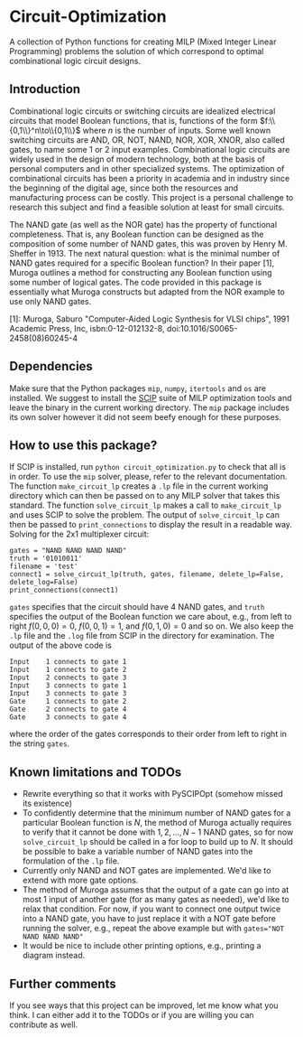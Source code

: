 # Circuit-Optimization

A collection of Python functions for creating MILP (Mixed Integer Linear Programming) problems the solution of which correspond to optimal combinational logic circuit designs. 

## Introduction

Combinational logic circuits or switching circuits are idealized electrical circuits that model Boolean functions, that is, functions of the form $f:\\{0,1\\}^n\to\\{0,1\\}$ where $n$ is the number of inputs. Some well known switching circuits are AND, OR, NOT, NAND, NOR, XOR, XNOR, also called gates, to name some 1 or 2 input examples. Combinational logic circuits are widely used in the design of modern technology, both at the basis of personal computers and in other specialized systems. The optimization of combinational circuits has been a priority in academia and in industry since the beginning of the digital age, since both the resources and manufacturing process can be costly. This project is a personal challenge to research this subject and find a feasible solution at least for small circuits.

The NAND gate (as well as the NOR gate) has the property of functional completeness. That is, any Boolean function can be designed as the composition of some number of NAND gates, this was proven by Henry M. Sheffer in 1913. The next natural question: what is the minimal number of NAND gates required for a specific Boolean function? In their paper [1], Muroga outlines a method for constructing any Boolean function using some number of logical gates. The code provided in this package is essentially what Muroga constructs but adapted from the NOR example to use only NAND gates.

[1]: Muroga, Saburo "Computer-Aided Logic Synthesis for VLSI chips", 1991 Academic Press, Inc, isbn:0-12-012132-8, doi:10.1016/S0065-2458(08)60245-4

## Dependencies

Make sure that the Python packages `mip`, `numpy`, `itertools` and `os` are installed. We suggest to install the [SCIP](https://scipopt.org/) suite of MILP optimization tools and leave the binary in the current working directory. The `mip` package includes its own solver however it did not seem beefy enough for these purposes.

## How to use this package?

If SCIP is installed, run `python circuit_optimization.py` to check that all is in order. To use the `mip` solver, please, refer to the relevant documentation. The function `make_circuit_lp` creates a `.lp` file in the current working directory which can then be passed on to any MILP solver that takes this standard. The function `solve_circuit_lp` makes a call to `make_circuit_lp` and uses SCIP to solve the problem. The output of `solve_circuit_lp` can then be passed to `print_connections` to display the result in a readable way. Solving for the 2x1 multiplexer circuit:

```
gates = "NAND NAND NAND NAND"
truth = '01010011'
filename = 'test'
connect1 = solve_circuit_lp(truth, gates, filename, delete_lp=False, delete_log=False)
print_connections(connect1)
```

`gates` specifies that the circuit should have 4 NAND gates, and `truth` specifies the output of the Boolean function we care about, e.g., from left to right $f(0,0,0)=0$, $f(0,0,1) =1$, and $f(0,1,0) = 0$ and so on. We also keep the `.lp` file and the `.log` file from SCIP in the directory for examination. The output of the above code is 

```
Input	 1 connects to gate 1
Input	 1 connects to gate 2
Input	 2 connects to gate 3
Input	 3 connects to gate 1
Input	 3 connects to gate 3
Gate	 1 connects to gate 2
Gate	 2 connects to gate 4
Gate	 3 connects to gate 4
```
where the order of the gates corresponds to their order from left to right in the string `gates`.

## Known limitations and TODOs

- Rewrite everything so that it works with PySCIPOpt (somehow missed its existence)
- To confidently determine that the minimum number of NAND gates for a particular Boolean function is $N$, the method of Muroga actually requires to verify that it cannot be done with $1,2,\dots, N-1$ NAND gates, so for now `solve_circuit_lp` should be called in a for loop to build up to $N$. It should be possible to bake a variable number of NAND gates into the formulation of the `.lp` file.
- Currently only NAND and NOT gates are implemented. We'd like to extend with more gate options.
- The method of Muroga assumes that the output of a gate can go into at most 1 input of another gate (for as many gates as needed), we'd like to relax that condition. For now, if you want to connect one output twice into a NAND gate, you have to just replace it with a NOT gate before running the solver, e.g., repeat the above example but with `gates="NOT NAND NAND NAND"`
- It would be nice to include other printing options, e.g., printing a diagram instead.

## Further comments

If you see ways that this project can be improved, let me know what you think. I can either add it to the TODOs or if you are willing you can contribute as well. 
